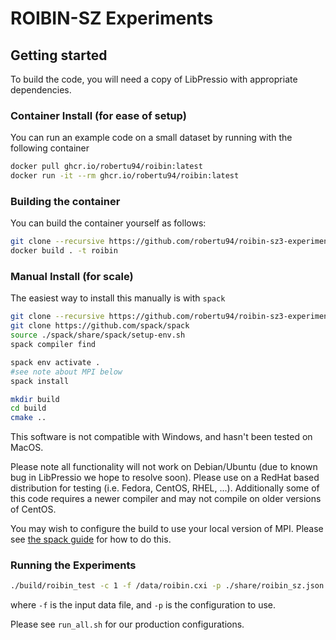 # ROIBIN-SZ Experiments

## Getting started

To build the code, you will need a copy of LibPressio with appropriate dependencies.

### Container Install (for ease of setup)

You can run an example code on a small dataset by running with the following container

```bash
docker pull ghcr.io/robertu94/roibin:latest
docker run -it --rm ghcr.io/robertu94/roibin:latest
```

### Building the container

You can build the container yourself as follows:

```bash
git clone --recursive https://github.com/robertu94/roibin-sz3-experiments
docker build . -t roibin
```

### Manual Install (for scale)

The easiest way to install this manually is with `spack`

```bash
git clone --recursive https://github.com/robertu94/roibin-sz3-experiments
git clone https://github.com/spack/spack
source ./spack/share/spack/setup-env.sh
spack compiler find

spack env activate .
#see note about MPI below
spack install

mkdir build
cd build
cmake ..
```

This software is not compatible with Windows, and hasn't been tested on MacOS.

Please note all functionality will not work on Debian/Ubuntu (due to known bug in LibPressio we hope to resolve soon).
Please use on a RedHat based distribution for testing (i.e. Fedora, CentOS, RHEL, ...).
Additionally some of this code requires a newer compiler and may not compile on older versions of CentOS.

You may wish to configure the build to use your local version of MPI.
Please see [the spack guide](https://spack.readthedocs.io/en/latest/build_settings.html#external-packages) for how to do this.

### Running the Experiments

```bash
./build/roibin_test -c 1 -f /data/roibin.cxi -p ./share/roibin_sz.json
```

where `-f` is the input data file, and `-p` is the configuration to use.

Please see `run_all.sh` for our production configurations.
